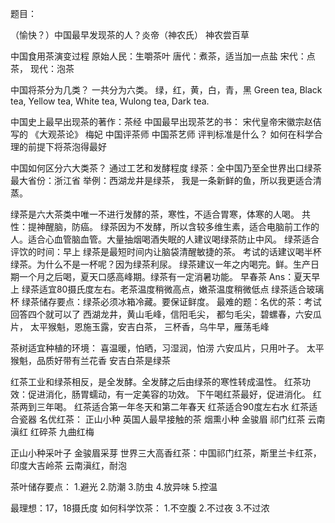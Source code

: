 题目：

（愉快？）中国最早发现茶的人？炎帝（神农氏）
神农尝百草

中国食用茶演变过程
原始人民：生嚼茶叶
唐代：煮茶，适当加一点盐
宋代：点茶，
现代：泡茶

中国将茶分为几类？
一共分为六类。
绿，红，黄，白，青，黑
Green tea, Black tea, Yellow tea, White tea, Wulong tea, Dark tea.

中国史上最早出现茶的著作：茶经
中国最早出现茶艺的书：
宋代皇帝宋徽宗赵佶写的 《大观茶论》
梅妃
中国评茶师
中国茶艺师 评判标准是什么？
如何在科学合理的前提下将茶泡得最好

中国如何区分六大类茶？
通过工艺和发酵程度
绿茶：全中国乃至全世界出口绿茶最大省份：浙江省
举例：西湖龙井是绿茶，
我是一条新鲜的鱼，所以我更适合清蒸。

绿茶是六大茶类中唯一不进行发酵的茶，寒性，不适合胃寒，体寒的人喝。
共性：提神醒脑，防癌。
绿茶因为不发酵，所以含较多维生素，适合电脑前工作的人。适合心血管脑血管。大量抽烟喝酒失眠的人建议喝绿茶防止中风。
绿茶适合评饮的时间：早上
绿茶是最短时间内让脑袋清醒敏捷的茶。
考试的话建议喝半杯绿茶。为什么不是一杯呢？因为绿茶利尿。
绿茶建议一年之内喝完。鲜。生产日期一个月之后喝，夏天口感高峰期。绿茶有一定消暑功能。
早春茶
Ans：夏天早上
绿茶适宜80摄氏度左右。老茶温度稍微高点，嫩茶温度稍微低点
绿茶适合玻璃杯
绿茶储存要点：绿茶必须冰箱冷藏。要保证鲜度。
最难的题：名优的茶：考试回答四个就可以了
西湖龙井，黄山毛峰，信阳毛尖，
都匀毛尖，碧螺春，六安瓜片，
太平猴魁，恩施玉露，安吉白茶，
三杯香，乌牛早，雁荡毛峰

茶树适宜种植的环境：
喜温暖，怕晒，习湿润，怕涝
六安瓜片，只用叶子。
太平猴魁，品质好带有兰花香
安吉白茶是绿茶

红茶工业和绿茶相反，是全发酵。全发酵之后由绿茶的寒性转成温性。
红茶功效：促进消化，肠胃蠕动，有一定美容的功效。
下午喝红茶最好，促进消化。
红茶两到三年喝。
红茶适合第一年冬天和第二年春天
红茶适合90度左右水
红茶适合瓷器
名优红茶：
正山小种 英国人最早接触的茶 烟熏小种
金骏眉
祁门红茶
云南滇红
红碎茶
九曲红梅

正山小种采叶子
金骏眉采芽
世界三大高香红茶：中国祁门红茶，斯里兰卡红茶，印度大吉岭茶
云南滇红，耐泡

茶叶储存要点：
1.避光
2.防潮
3.防虫
4.放异味
5.控温

最理想：17，18摄氏度
如何科学饮茶：
1.不空腹
2.不过夜
3.不过浓
